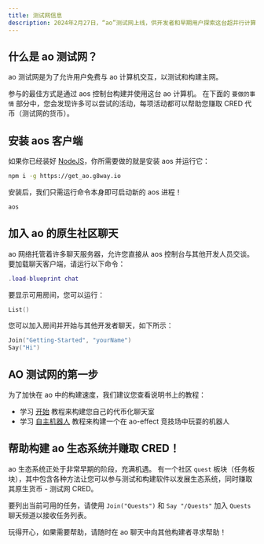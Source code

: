 ```yaml
---
title: 测试网信息
description: 2024年2月27日，“ao”测试网上线，供开发者和早期用户探索这台超并行计算机。
---
```


## 什么是 ao 测试网？

ao 测试网是为了允许用户免费与 ao 计算机交互，以测试和构建主网。

参与的最佳方式是通过 aos 控制台构建并使用这台 ao 计算机。 在下面的 `要做的事情` 部分中，您会发现许多可以尝试的活动，每项活动都可以帮助您赚取 CRED 代币（测试网的货币）。

## 安装 aos 客户端

如果你已经装好 [NodeJS](https://nodejs.org)，你所需要做的就是安装 aos 并运行它：

```sh
npm i -g https://get_ao.g8way.io
```

安装后，我们只需运行命令本身即可启动新的 aos 进程！

```sh
aos
```

## 加入 ao 的原生社区聊天

ao 网络托管着许多聊天服务器，允许您直接从 aos 控制台与其他开发人员交谈。 要加载聊天客户端，请运行以下命令：

```lua
.load-blueprint chat
```

要显示可用房间，您可以运行：

```lua
List()
```

您可以加入房间并开始与其他开发者聊天，如下所示：

```lua
Join("Getting-Started", "yourName")
Say("Hi")
```

## AO 测试网的第一步

为了加快在 ao 中的构建速度，我们建议您查看说明书上的教程：

- 学习 [开始](/zh/tutorials/begin/) 教程来构建您自己的代币化聊天室
- 学习 [自主机器人](/zh/tutorials/bots-and-games/) 教程来构建一个在 ao-effect 竞技场中玩耍的机器人

## 帮助构建 ao 生态系统并赚取 CRED！

ao 生态系统正处于非常早期的阶段，充满机遇。 有一个社区 `quest` 板块（任务板块），其中包含各种方法让您可以参与测试和构建软件以发展生态系统，同时赚取其原生货币 - 测试网 CRED。

要列出当前可用的任务，请使用 `Join("Quests")` 和 `Say "/Quests"` 加入 `Quests` 聊天频道以接收任务列表。

玩得开心，如果需要帮助，请随时在 ao 聊天中向其他构建者寻求帮助！